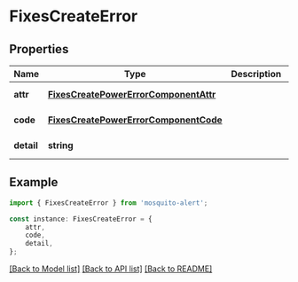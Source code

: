 # FixesCreateError


## Properties

Name | Type | Description | Notes
------------ | ------------- | ------------- | -------------
**attr** | [**FixesCreatePowerErrorComponentAttr**](FixesCreatePowerErrorComponentAttr.md) |  | [default to undefined]
**code** | [**FixesCreatePowerErrorComponentCode**](FixesCreatePowerErrorComponentCode.md) |  | [default to undefined]
**detail** | **string** |  | [default to undefined]

## Example

```typescript
import { FixesCreateError } from 'mosquito-alert';

const instance: FixesCreateError = {
    attr,
    code,
    detail,
};
```

[[Back to Model list]](../README.md#documentation-for-models) [[Back to API list]](../README.md#documentation-for-api-endpoints) [[Back to README]](../README.md)

